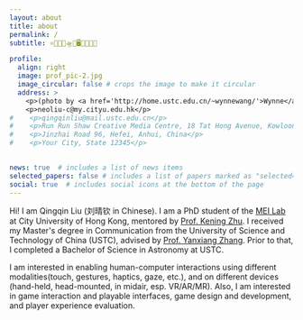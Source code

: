 ```yaml
---
layout: about
title: about
permalink: /
subtitle: ⚛️🔭🌌📡🛸🤖🖥👀👋🧠🤯

profile:
  align: right
  image: prof_pic-2.jpg
  image_circular: false # crops the image to make it circular
  address: >
    <p>(photo by <a href='http://home.ustc.edu.cn/~wynnewang/'>Wynne</a>)</p>
    <p>neoliu-c@my.cityu.edu.hk</p>
#    <p>qingqinliu@mail.ustc.edu.cn</p>
#    <p>Run Run Shaw Creative Media Centre, 18 Tat Hong Avenue, Kowloon Tong, Hong Kong</p>
#    <p>Jinzhai Road 96, Hefei, Anhui, China</p>
#    <p>Your City, State 12345</p>
    

news: true  # includes a list of news items
selected_papers: false # includes a list of papers marked as "selected={true}"
social: true  # includes social icons at the bottom of the page
---
```


Hi! I am Qingqin Liu (刘晴钦 in Chinese). I am a PhD student of the <a href='https://meilab-hk.github.io/index.html'>MEI Lab</a> at City University of Hong Kong, mentored by <a href='https://zhukening.wixsite.com/aboutme'>Prof. Kening Zhu</a>. I received my Master's degree in Communication from the University of Science and Technology of China (USTC), advised by <a href='https://dblp.org/pid/117/0075-1.html'>Prof. Yanxiang Zhang</a>. Prior to that, I completed a Bachelor of Science in Astronomy at USTC.

I am interested in enabling human-computer interactions using different modalities(touch, gestures, haptics, gaze, etc.), and on different devices (hand-held, head-mounted, in midair, esp. VR/AR/MR). Also, I am interested in game interaction and playable interfaces, game design and development, and player experience evaluation.